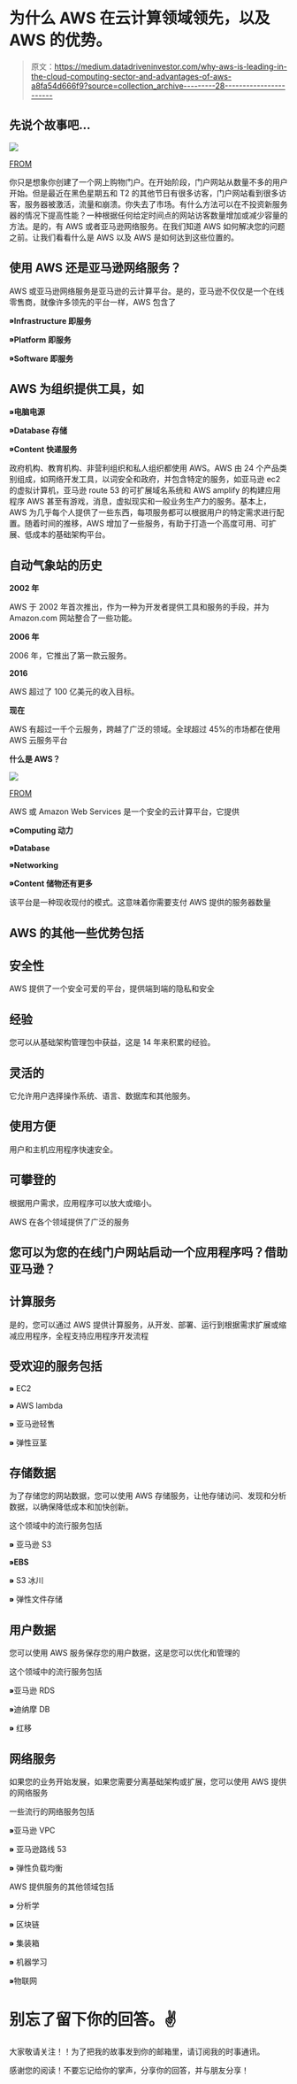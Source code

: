 # 为什么 AWS 在云计算领域领先，以及 AWS 的优势。

> 原文：<https://medium.datadriveninvestor.com/why-aws-is-leading-in-the-cloud-computing-sector-and-advantages-of-aws-a8fa54d666f9?source=collection_archive---------28----------------------->

## 先说个故事吧...

![](img/a2343570336fad083702ba77cd39cbdb.png)

[FROM](https://aws.amazon.com/amazon-linux-ami/)

你只是想象你创建了一个网上购物门户。在开始阶段，门户网站从数量不多的用户开始。但是最近在黑色星期五和 T2 的其他节日有很多访客，门户网站看到很多访客，服务器被激活，流量和崩溃。你失去了市场。有什么方法可以在不投资新服务器的情况下提高性能？一种根据任何给定时间点的网站访客数量增加或减少容量的方法。是的，有 AWS 或者亚马逊网络服务。在我们知道 AWS 如何解决您的问题之前。让我们看看什么是 AWS 以及 AWS 是如何达到这些位置的。

## 使用 AWS 还是亚马逊网络服务？

AWS 或亚马逊网络服务是亚马逊的云计算平台。是的，亚马逊不仅仅是一个在线零售商，就像许多领先的平台一样，AWS 包含了

**⁍Infrastructure 即服务**

**⁍Platform 即服务**

**⁍Software 即服务**

## AWS 为组织提供工具，如

**⁍电脑电源**

**⁍Database 存储**

**⁍Content 快递服务**

政府机构、教育机构、非营利组织和私人组织都使用 AWS。AWS 由 24 个产品类别组成，如网络开发工具，以词安全和政府，并包含特定的服务，如亚马逊 ec2 的虚拟计算机，亚马逊 route 53 的可扩展域名系统和 AWS amplify 的构建应用程序 AWS 甚至有游戏，消息，虚拟现实和一般业务生产力的服务。基本上，AWS 为几乎每个人提供了一些东西，每项服务都可以根据用户的特定需求进行配置。随着时间的推移，AWS 增加了一些服务，有助于打造一个高度可用、可扩展、低成本的基础架构平台。

## 自动气象站的历史

**2002 年**

AWS 于 2002 年首次推出，作为一种为开发者提供工具和服务的手段，并为 Amazon.com 网站整合了一些功能。

**2006 年**

2006 年，它推出了第一款云服务。

**2016**

AWS 超过了 100 亿美元的收入目标。

**现在**

AWS 有超过一千个云服务，跨越了广泛的领域。全球超过 45%的市场都在使用 AWS 云服务平台

**什么是 AWS？**

![](img/37257f545e126ac797d2516a4ee60965.png)

[FROM](https://adamtheautomator.com/aws-ec2-snapshots-powershell/)

AWS 或 Amazon Web Services 是一个安全的云计算平台，它提供

**⁍Computing 动力**

**⁍Database**

**⁍Networking**

**⁍Content 储物还有更多**

该平台是一种现收现付的模式。这意味着你需要支付 AWS 提供的服务器数量

## AWS 的其他一些优势包括

## 安全性

AWS 提供了一个安全可爱的平台，提供端到端的隐私和安全

## 经验

您可以从基础架构管理包中获益，这是 14 年来积累的经验。

## 灵活的

它允许用户选择操作系统、语言、数据库和其他服务。

## 使用方便

用户和主机应用程序快速安全。

## 可攀登的

根据用户需求，应用程序可以放大或缩小。

AWS 在各个领域提供了广泛的服务

## 您可以为您的在线门户网站启动一个应用程序吗？借助亚马逊？

## 计算服务

是的，您可以通过 AWS 提供计算服务，从开发、部署、运行到根据需求扩展或缩减应用程序，全程支持应用程序开发流程

## 受欢迎的服务包括

**⁍** EC2

**⁍** AWS lambda

**⁍** 亚马逊轻售

**⁍** 弹性豆茎

## 存储数据

为了存储您的网站数据，您可以使用 AWS 存储服务，让他存储访问、发现和分析数据，以确保降低成本和加快创新。

这个领域中的流行服务包括

**⁍** 亚马逊 S3

⁍**EBS**

**⁍** S3 冰川

**⁍** 弹性文件存储

## 用户数据

您可以使用 AWS 服务保存您的用户数据，这是您可以优化和管理的

这个领域中的流行服务包括

⁍亚马逊 RDS

⁍迪纳摩 DB

**⁍** 红移

## 网络服务

如果您的业务开始发展，如果您需要分离基础架构或扩展，您可以使用 AWS 提供的网络服务

一些流行的网络服务包括

⁍亚马逊 VPC

**⁍** 亚马逊路线 53

**⁍** 弹性负载均衡

AWS 提供服务的其他领域包括

**⁍** 分析学

**⁍** 区块链

**⁍** 集装箱

**⁍** 机器学习

⁍物联网

# 别忘了留下你的回答。✌

大家敬请关注！！为了把我的故事发到你的邮箱里，请订阅我的时事通讯。

感谢您的阅读！不要忘记给你的掌声，分享你的回答，并与朋友分享！